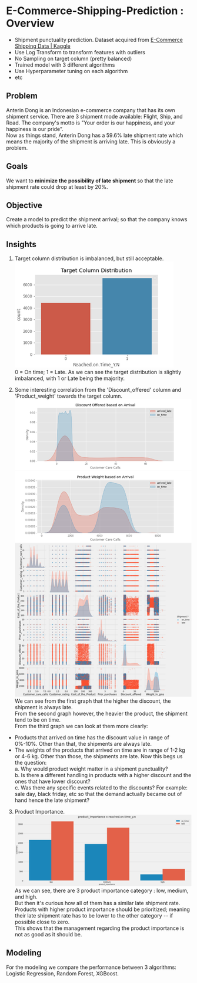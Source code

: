 # E-Commerce-Shipping-Prediction : Overview
* Shipment punctuality prediction. Dataset acquired from  [E-Commerce Shipping Data | Kaggle](https://www.kaggle.com/prachi13/customer-analytics)
* Use Log Transform to transform features with outliers
* No Sampling on target column (pretty balanced)
* Trained model with 3 different algorithms
* Use Hyperparameter tuning on each algorithm
* etc

## Problem
Anterin Dong is an Indonesian e-commerce company that has its own shipment service. There are 3 shipment mode available: Flight, Ship, and Road. The company's motto is "Your order is our happiness, and your happiness is our pride”. <br>
Now as things stand, Anterin Dong has a 59.6% late shipment rate which means the majority of the shipment is arriving late. This is obviously a problem.

## Goals
We want to <b>minimize the possibility of late shipment </b> so that the late shipment rate could drop at least by 20%.

## Objective
Create a model to predict the shipment arrival; so that the company knows which products is going to arrive late.

## Insights
1. Target column distribution is imbalanced, but still acceptable.<br>
![alt text](https://github.com/ramafhgit/E-Commerce-Shipping-Prediction/blob/main/target.png "target")<br>
0 = On time; 1 = Late. As we can see the target distribution is slightly imbalanced, with 1 or Late being the majority.

2. Some interesting correlation from the 'Discount_offered' column and 'Product_weight' towards the target column.<br>
![alt text](https://github.com/ramafhgit/E-Commerce-Shipping-Prediction/blob/main/disc.png "discount")<br>
![alt text](https://github.com/ramafhgit/E-Commerce-Shipping-Prediction/blob/main/weight.png "weight")<br>
![alt text](https://github.com/ramafhgit/E-Commerce-Shipping-Prediction/blob/main/multi.png "multi")<br>
We can see from the first graph that the higher the discount, the shipment is always late.<br>
From the second graph however, the heavier the product, the shipment tend to be on time. <br>
From the third graph we can look at them more clearly:

* Products that arrived on time has the discount value in range of 0%-10%. Other than that, the shipments are always late.
* The weights of the products that arrived on time are in range of 1-2 kg or 4-6 kg. Other than those, the shipments are late.
Now this begs us the question:<br>
a. Why would product weight matter in a shipment punctuality?<br>
b. Is there a different handling in products with a higher discount and the ones that have lower discount?<br>
c. Was there any specific events related to the discounts? For example: sale day, black friday, etc so that the demand actually became out of hand hence the late shipment?<br>

3. Product Importance. <br>
![alt text](https://github.com/ramafhgit/E-Commerce-Shipping-Prediction/blob/main/prod%20imp.png "prod imp")<br>
As we can see, there are 3 product importance category : low, medium, and high. <br>
But then it's curious how all of them has a similar late shipment rate. Products with higher product importance should be prioritized; meaning their late shipment rate has to be lower to the other category -- if possible close to zero.<br>
This shows that the management regarding the product importance is not as good as it should be.

## Modeling
For the modeling we compare the performance between 3 algorithms: Logistic Regression, Random Forest, XGBoost.
